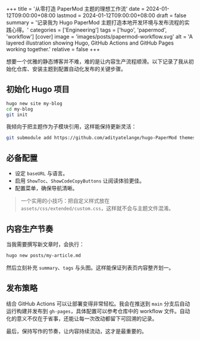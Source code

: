 +++
title = '从零打造 PaperMod 主题的理想工作流'
date = 2024-01-12T09:00:00+08:00
lastmod = 2024-01-12T09:00:00+08:00
draft = false
summary = '记录我为 Hugo PaperMod 主题打造本地开发环境与发布流程的实践心得。'
categories = ['Engineering']
tags = ['hugo', 'papermod', 'workflow']
[cover]
  image = 'images/posts/papermod-workflow.svg'
  alt = 'A layered illustration showing Hugo, GitHub Actions and GitHub Pages working together.'
  relative = false
+++

想要一个优雅的静态博客并不难，难的是让内容生产流程顺滑。以下记录了我从初始化仓库、安装主题到配置自动化发布的关键步骤。

## 初始化 Hugo 项目

```bash
hugo new site my-blog
cd my-blog
git init
```

我倾向于把主题作为子模块引用，这样能保持更新灵活：

```bash
git submodule add https://github.com/adityatelange/hugo-PaperMod themes/PaperMod
```

## 必备配置

- 设定 `baseURL` 与语言。
- 启用 `ShowToc`、`ShowCodeCopyButtons` 让阅读体验更佳。
- 配置菜单，确保导航清晰。

> 一个实用的小技巧：把自定义样式放在 `assets/css/extended/custom.css`，这样就不会与主题文件混淆。

## 内容生产节奏

当我需要撰写新文章时，会执行：

```bash
hugo new posts/my-article.md
```

然后立刻补充 `summary`、`tags` 与头图。这样能保证列表页内容整齐划一。

## 发布策略

结合 GitHub Actions 可以让部署变得非常轻松。我会在推送到 `main` 分支后自动运行构建并发布到 `gh-pages`，具体配置可以参考仓库中的 workflow 文件。自动化的意义不仅在于省事，还能让每一次改动都留下可回溯的记录。

最后，保持写作的节奏，让内容持续流动，这才是最重要的。
